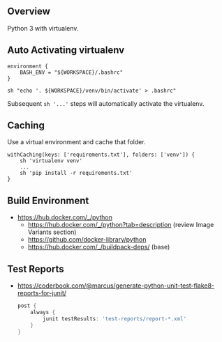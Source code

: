 ## Overview
Python 3 with virtualenv.

## Auto Activating virtualenv
```
environment {
    BASH_ENV = "${WORKSPACE}/.bashrc"
}

sh "echo '. ${WORKSPACE}/venv/bin/activate' > .bashrc"
```

Subsequent `sh '...'` steps will automatically activate the virtualenv.

## Caching
Use a virtual environment and cache that folder.

```
withCaching(keys: ['requirements.txt'], folders: ['venv']) {
    sh 'virtualenv venv'
    ...
    sh 'pip install -r requirements.txt'
}
```

## Build Environment
* https://hub.docker.com/_/python
  * https://hub.docker.com/_/python?tab=description (review Image Variants section)
  * https://github.com/docker-library/python
  * https://hub.docker.com/_/buildpack-deps/ (base)

## Test Reports
* https://coderbook.com/@marcus/generate-python-unit-test-flake8-reports-for-junit/
  ```groovy
  post {
      always {
          junit testResults: 'test-reports/report-*.xml'
      }
  }
  ```
